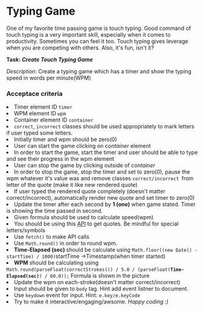 # Typing Game

<p>One of my favorite time passing game is touch typing. Good command of touch typing is a very important skill, especially when it comes to productivity. Sometimes you can feel it too. 
 Touch typing gives leverage when you are competing with others. Also, it's fun, isn't it?</p>
 <strong>Task: <i>Create Touch Typing Game</i></strong>
 <p><i>Description</i>: Create a typing game which has a timer and show the typing speed in words per minute(WPM)</p>
 

 <h3>Acceptace criteria</h3>
 <li>Timer element ID <code>timer</code></li>
 <li>WPM element ID <code>wpm</code></li>
 <li>Container element ID <code>container</code></li>
 <li><code>correct</code>, <code>incorrect</code> classes should be used appropriately to mark letters if user typed some letters.</li>
 <li>Initially timer and wpm should be zero(0)</li>
 <li>User can start the game clicking on <i>container</i> element</li>
 <li>In order to start the game, start the timer and user should be able to type and see their progress in the wpm element</li>
 <li>User can stop the game by clicking outside of <i>container</i></li>
 <li>In order to stop the game, stop the timer and set to zero(0), pause the wpm whatever it's value was and remove classes <code>correct/incorrect </code>from letter of the quote (make it like new rendered quote)
 </li>
 <li>If user typed the rendered quote completely (doesn't matter correct/incorrect), automatically render new quote and set timer to zero(0)</li>
 <li>Update the timer after each second by <strong>1 (one)</strong> when game stated. Timer is showing the time passed in second.</li>
 <li>Given formula should be used to calculate speed(wpm)</li>
 <li>You should be using this <a href="http://api.quotable.io/random">API</a> to get quotes. Be mindful for special letters/symbols</li>
 <li>Use <code>fetch()</code> to make API calls</li>
 <li>Use <code>Math.round()</code> in order to round wpm.</li>
 <li><strong>Time-Elapsed (sec) </strong> should be calculate using <code>Math.floor((new Date() - startTime) / 1000)</code>startTime ->Timestamp(when timer started)</li>
 <li><strong>WPM</strong> should be calculating using <code>Math.round(parseFloat(correctStrokes()) / 5.0 / (parseFloat(<strong>Time-Elapsed(sec)</strong>) / 60.0));</code> Formula is shown in the picture</li>
 <li>Update the wpm on each-stroke(doesn't matter correct/incorrect)</li>
 <li>Input should be given to <code>body</code> tag. Hint add event listner to document.</li>
 <li>Use <code>keydown</code> event for input. Hint: <code>e.key/e.keyCode</code></li>
 <li>Try to make it interactive/engaging/awsome. <i>Happy coding :)</i></li>
